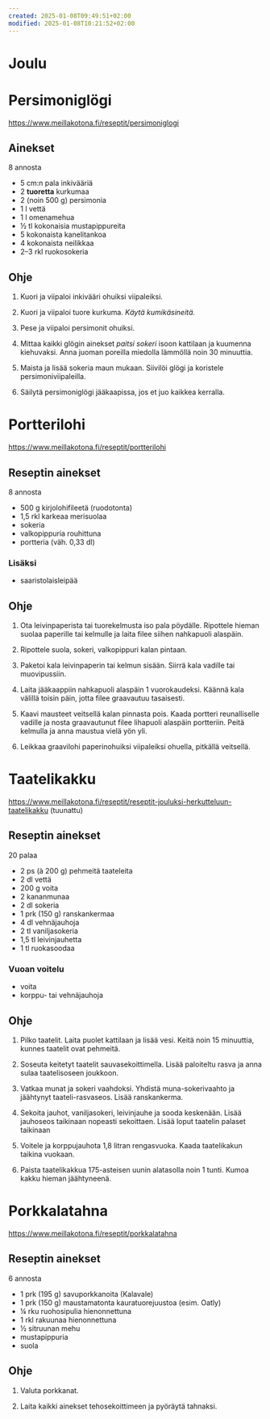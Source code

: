 ```yaml
---
created: 2025-01-08T09:49:51+02:00
modified: 2025-01-08T10:21:52+02:00
---
```


# Joulu

# Persimoniglögi

https://www.meillakotona.fi/reseptit/persimoniglogi

## Ainekset
8 annosta

- 5 cm:n pala inkivääriä
- 2 **tuoretta** kurkumaa
- 2 (noin 500 g) persimonia
- 1 l vettä
- 1 l omenamehua
- ½ tl kokonaisia mustapippureita
- 5 kokonaista kanelitankoa
- 4 kokonaista neilikkaa
- 2–3 rkl ruokosokeria

## Ohje 

1. Kuori ja viipaloi inkivääri ohuiksi viipaleiksi.

1. Kuori ja viipaloi tuore kurkuma. *Käytä kumikäsineitä.*

1. Pese ja viipaloi persimonit ohuiksi.

1. Mittaa kaikki glögin ainekset *paitsi sokeri* isoon kattilaan ja kuumenna kiehuvaksi. Anna juoman poreilla miedolla lämmöllä noin 30 minuuttia.

1. Maista ja lisää sokeria maun mukaan. Siivilöi glögi ja koristele persimoniviipaleilla.

1. Säilytä persimoniglögi jääkaapissa, jos et juo kaikkea kerralla.

# Portterilohi

https://www.meillakotona.fi/reseptit/portterilohi

## Reseptin ainekset
8 annosta

- 500 g kirjolohifileetä (ruodotonta)
- 1,5 rkl karkeaa merisuolaa
- sokeria
- valkopippuria rouhittuna
- portteria (väh. 0,33 dl) 

### Lisäksi

- saaristolaisleipää

## Ohje

1. Ota leivinpaperista tai tuorekelmusta iso pala pöydälle. Ripottele hieman suolaa paperille tai kelmulle ja laita filee siihen nahkapuoli alaspäin.

1. Ripottele suola, sokeri, valkopippuri kalan pintaan. 

1. Paketoi kala leivinpaperin tai kelmun sisään. Siirrä kala vadille tai muovipussiin. 

1. Laita jääkaappiin nahkapuoli alaspäin 1 vuorokaudeksi. Käännä kala välillä toisin päin, jotta filee graavautuu tasaisesti.

1. Kaavi mausteet veitsellä kalan pinnasta pois. Kaada portteri reunalliselle vadille ja nosta graavautunut filee lihapuoli alaspäin portteriin. Peitä kelmulla ja anna maustua vielä yön yli. 

1. Leikkaa graavilohi paperinohuiksi viipaleiksi ohuella, pitkällä veitsellä. 

# Taatelikakku

https://www.meillakotona.fi/reseptit/reseptit-jouluksi-herkutteluun-taatelikakku (tuunattu)

## Reseptin ainekset

20 palaa

- 2 ps (à 200 g) pehmeitä taateleita
- 2 dl vettä
- 200 g voita
- 2 kananmunaa
- 2 dl sokeria
- 1 prk (150 g) ranskankermaa
- 4 dl vehnäjauhoja
- 2 tl vaniljasokeria
- 1,5 tl leivinjauhetta
- 1 tl ruokasoodaa

### Vuoan voitelu
- voita
- korppu- tai vehnäjauhoja

## Ohje

1. Pilko taatelit. Laita puolet kattilaan ja lisää vesi. Keitä noin 15 minuuttia, kunnes taatelit ovat pehmeitä.

1. Soseuta keitetyt taatelit sauvasekoittimella. Lisää paloiteltu rasva ja anna sulaa taatelisoseen joukkoon.

1. Vatkaa munat ja sokeri vaahdoksi. Yhdistä muna-sokerivaahto ja jäähtynyt taateli-rasvaseos. Lisää ranskankerma.

1. Sekoita jauhot, vaniljasokeri, leivinjauhe ja sooda keskenään. Lisää jauhoseos taikinaan nopeasti sekoittaen. Lisää loput taatelin palaset taikinaan

1. Voitele ja korppujauhota 1,8 litran rengasvuoka. Kaada taatelikakun taikina vuokaan.

1. Paista taatelikakkua 175-asteisen uunin alatasolla noin 1 tunti. Kumoa kakku hieman jäähtyneenä. 

# Porkkalatahna

https://www.meillakotona.fi/reseptit/porkkalatahna

## Reseptin ainekset
6 annosta

- 1 prk (195 g) savuporkkanoita (Kalavale)
- 1 prk (150 g) maustamatonta kauratuorejuustoa (esim. Oatly)
- ¼ rku ruohosipulia hienonnettuna
- 1 rkl rakuunaa hienonnettuna
- ½ sitruunan mehu
- mustapippuria
- suola

## Ohje

1. Valuta porkkanat.

1. Laita kaikki ainekset tehosekoittimeen ja pyöräytä tahnaksi.
